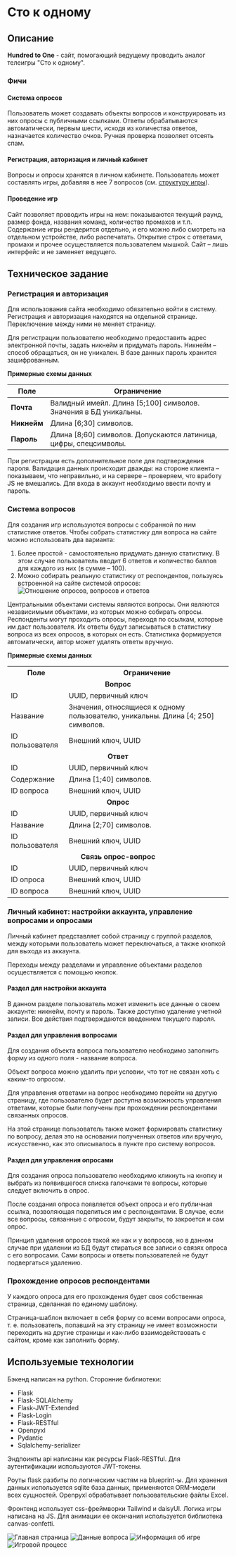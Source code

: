 # Сто к одному

## Описание

**Hundred to One** - сайт, помогающий ведущему проводить аналог телеигры "Сто к одному".

### Фичи

#### Система опросов

Пользователь может создавать объекты вопросов и конструировать из них опросы с публичными ссылками. Ответы
обрабатываются автоматически, первым шести, исходя из количества ответов, назначается количество очков. Ручная проверка
позволяет отсеять спам.

#### Регистрация, авторизация и личный кабинет

Вопросы и опросы хранятся в личном кабинете. Пользователь может составлять игры, добавляя в нее 7 вопросов (см.
[структуру игры](docs/game_rules.md)).

#### Проведение игр

Сайт позволяет проводить игры на нем: показываются текущий раунд, размер фонда, названия команд, количество
промахов и т.п. Содержание игры рендерится отдельно, и его можно либо смотреть на отдельном устройстве, либо
распечатать. Открытие строк с ответами, промахи и прочее осуществляется пользователем мышкой. Сайт – лишь интерфейс и не
заменяет ведущего.

## Техническое задание

### Регистрация и авторизация

Для использования сайта необходимо обязательно войти в систему. Регистрация и авторизация находятся на отдельной
странице. Переключение между ними не меняет страницу.

Для регистрации пользователю необходимо предоставить адрес электронной почты, задать никнейм и придумать пароль.
Никнейм – способ обращаться, он не уникален. В базе данных пароль хранится зашифрованным.

**Примерные схемы данных**

| **Поле**    | **Ограничение**                                                  |
|-------------|------------------------------------------------------------------|
| **Почта**   | Валидный имейл. Длина [5;100] символов. Значения в БД уникальны. |
| **Никнейм** | Длина [6;30] символов.                                           |
| **Пароль**  | Длина [8;60] символов. Допускаются латиница, цифры, спецсимволы. |

При регистрации есть дополнительное поле для подтверждения пароля. Валидация данных происходит дважды: на стороне
клиента – показываем, что неправильно, и на сервере – проверяем, что вработу JS не вмешались. Для входа в аккаунт
необходимо ввести почту и пароль.

### Система вопросов

Для создания игр используются вопросы с собранной по ним статистике ответов. Чтобы собрать статистику для вопроса на
сайте можно использовать два варианта:

1. Более простой - самостоятельно придумать данную статистику. В этом случае пользователь вводит 6 ответов и количество
   баллов для каждого из них (в сумме – 100).
2. Можно собирать реальную статистику от респондентов, пользуясь встроенной на сайте системой опросов:
   <img src="docs/answers_polls_questions_schema.png" alt="Отношение опросов, вопросов и ответов" style="max-width: 500px;">

Центральными объектами системы являются вопросы. Они являются независимыми объектами, из которых можно собирать опросы.
Респонденты могут проходить опросы, переходя по ссылкам, которые им даст пользователя. Их ответы будут записываться в
статистику вопроса из всех опросов, в которых он есть. Статистика формируется автоматически, автор может удалять ответы
вручную.

**Примерные схемы данных**

<table>
    <tr>
        <th>Поле</th>
        <th>Ограничение</th>
    </tr>
    <tr>
        <td colspan="2" align="center"><strong>Вопрос</strong></td>
    </tr>
    <tr>
        <td>ID</td>
        <td>UUID, первичный ключ</td>
    </tr>
    <tr>
        <td>Название</td>
        <td>Значения, относящиеся к одному пользователю, уникальны. Длина [4; 250] символов.</td>
    </tr>
    <tr>
        <td>ID пользователя</td>
        <td>Внешний ключ, UUID</td>
    </tr>
    <tr>
        <td colspan="2" align="center"><strong>Ответ</strong></td>
    </tr>
    <tr>
        <td>ID</td>
        <td>UUID, первичный ключ</td>
    </tr>
    <tr>
        <td>Содержание</td>
        <td>Длина [1;40] символов.</td>
    </tr>
    <tr>
        <td>ID вопроса</td>
        <td>Внешний ключ, UUID</td>
    </tr>
    <tr>
        <td colspan="2" align="center"><strong>Опрос</strong></td>
    </tr>
    <tr>
        <td>ID</td>
        <td>UUID, первичный ключ</td>
    </tr>
    <tr>
        <td>Название</td>
        <td>Длина [2;70] символов.</td>
    </tr>
    <tr>
        <td>ID пользователя</td>
        <td>Внешний ключ, UUID</td>
    </tr>
    <tr>
        <td colspan="2" align="center"><strong>Связь опрос-вопрос</strong></td>
    </tr>
    <tr>
        <td>ID</td>
        <td>UUID, первичный ключ</td>
    </tr>
    <tr>
        <td>ID опроса</td>
        <td>Внешний ключ, UUID</td>
    </tr>
    <tr>
        <td>ID вопроса</td>
        <td>Внешний ключ, UUID</td>
    </tr>
</table>

### Личный кабинет: настройки аккаунта, управление вопросами и опросами

Личный кабинет представляет собой страницу с группой разделов, между которыми пользователь может переключаться, а также
кнопкой для выхода из аккаунта.

Переходы между разделами и управление объектами разделов осуществляется с помощью кнопок.

#### Раздел для настройки аккаунта

В данном разделе пользователь может изменить все данные о своем аккаунте: никнейм, почту и пароль. Также доступно
удаление учетной записи. Все действия подтверждаются введением текущего пароля.

#### Раздел для управления вопросами

Для создания объекта вопроса пользователю необходимо заполнить форму из одного поля - название вопроса.

Объект вопроса можно удалить при условии, что тот не связан хоть с каким-то опросом.

Для управления ответами на вопрос необходимо перейти на другую страницу, где пользователю будет доступна возможность
управления ответами, которые были получены при прохождении респондентами связанных опросов.

На этой странице пользователь также может формировать статистику по вопросу, делая это на основании полученных ответов
или вручную, искусственно, как это описывалось в пункте про систему вопросов.

#### Раздел для управления опросами

Для создания опроса пользователю необходимо кликнуть на кнопку и выбрать из появившегося списка галочками те вопросы,
которые следует включить в опрос.

После создания опроса появляется объект опроса и его публичная ссылка, позволяющая поделиться им с респондентами. В
случае, если все вопросы, связанные с опросом, будут закрыты, то закроется и сам опрос.

Принцип удаления опросов такой же как и у вопросов, но в данном случае при удалении из БД будут стираться все записи о
связях опроса с его вопросами. Сами вопросы и ответы пользователей не будут подвергаться удалению.

### Прохождение опросов респондентами

У каждого опроса для его прохождения будет своя собственная страница, сделанная по единому шаблону.

Страница-шаблон включает в себя форму со всеми вопросами опроса, т. е. пользователь, попавший на эту страницу не
имеет возможности переходить на другие страницы и как-либо взаимодействовать с сайтом, кроме как заполнить форму.

## Используемые технологии

Бэкенд написан на python. Сторонние библиотеки:

- Flask
- Flask-SQLAlchemy
- Flask-JWT-Extended
- Flask-Login
- Flask-RESTful
- Openpyxl
- Pydantic
- Sqlalchemy-serializer

Эндпоинты api написаны как ресурсы Flask-RESTful. Для аутентификации используются JWT-токены.

Роуты flask разбиты по логическим частям на blueprint-ы. Для хранения данных
используется sqlite база данных, применяются ORM-модели всех сущностей. Openpyxl обрабатывает пользовательские файлы
Excel.

Фронтенд использует css-фреймворки Tailwind и daisyUI. Логика игры написана на JS. Для анимации ее окончания
используется библиотека canvas-confetti.

<img src="docs/main_page.png" alt="Главная страница" style="max-width: 500px">
<img src="docs/question_data.png" alt="Данные вопроса" style="max-width: 500px">
<img src="docs/game_preview.png" alt="Информация об игре" style="max-width: 500px">
<img src="docs/game_itself.png" alt="Игровой процесс" style="max-width: 500px">